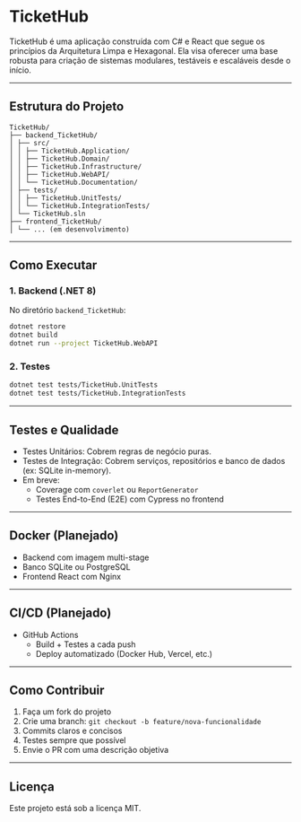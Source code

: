 # TicketHub

TicketHub é uma aplicação construída com C# e React que segue os princípios da Arquitetura Limpa e Hexagonal.
Ela visa oferecer uma base robusta para criação de sistemas modulares, testáveis e escaláveis desde o início.

---

## Estrutura do Projeto

```
TicketHub/
├── backend_TicketHub/
│ ├── src/
│ │ ├── TicketHub.Application/
│ │ ├── TicketHub.Domain/
│ │ ├── TicketHub.Infrastructure/
│ │ ├── TicketHub.WebAPI/
│ │ └── TicketHub.Documentation/
│ ├── tests/
│ │ ├── TicketHub.UnitTests/
│ │ └── TicketHub.IntegrationTests/
│ └── TicketHub.sln
├── frontend_TicketHub/
│ └── ... (em desenvolvimento)
```

---

## Como Executar

### 1. Backend (.NET 8)

No diretório `backend_TicketHub`:

```bash
dotnet restore
dotnet build
dotnet run --project TicketHub.WebAPI
```

### 2. Testes

```bash
dotnet test tests/TicketHub.UnitTests
dotnet test tests/TicketHub.IntegrationTests
```

---

## Testes e Qualidade

- Testes Unitários: Cobrem regras de negócio puras.
- Testes de Integração: Cobrem serviços, repositórios e banco de dados (ex: SQLite in-memory).
- Em breve:
  - Coverage com `coverlet` ou `ReportGenerator`
  - Testes End-to-End (E2E) com Cypress no frontend

---

## Docker (Planejado)

- Backend com imagem multi-stage
- Banco SQLite ou PostgreSQL
- Frontend React com Nginx

---

## CI/CD (Planejado)

- GitHub Actions
  - Build + Testes a cada push
  - Deploy automatizado (Docker Hub, Vercel, etc.)

---

## Como Contribuir

1. Faça um fork do projeto
2. Crie uma branch: `git checkout -b feature/nova-funcionalidade`
3. Commits claros e concisos
4. Testes sempre que possível
5. Envie o PR com uma descrição objetiva

---

## Licença

Este projeto está sob a licença MIT.
